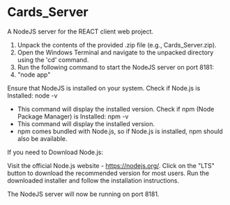 # Cards_Server
A NodeJS server for the REACT client web project.

1. Unpack the contents of the provided .zip file (e.g., Cards_Server.zip).
2. Open the Windows Terminal and navigate to the unpacked directory using the 'cd' command.
3. Run the following command to start the NodeJS server on port 8181:
4. "node app"

Ensure that NodeJS is installed on your system.
Check if Node.js is Installed: node -v
   - This command will display the installed version. 
Check if npm (Node Package Manager) is Installed: npm -v
   - This command will display the installed version. 
   - npm comes bundled with Node.js, so if Node.js is installed, npm should also be available.

  If you need to Download Node.js:
  
  Visit the official Node.js website - https://nodejs.org/.
  Click on the "LTS" button to download the recommended version for most users.
  Run the downloaded installer and follow the installation instructions.

The NodeJS server will now be running on port 8181.
